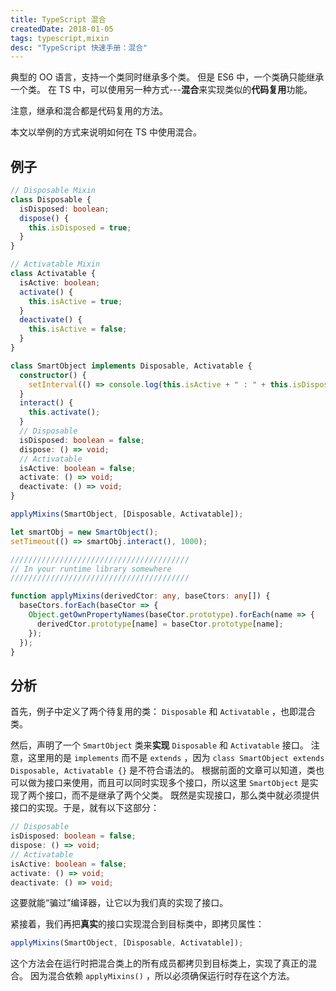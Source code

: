 ```yaml
---
title: TypeScript 混合
createdDate: 2018-01-05
tags: typescript,mixin
desc: "TypeScript 快速手册：混合"
---
```


典型的 OO 语言，支持一个类同时继承多个类。
但是 ES6 中，一个类确只能继承一个类。
在 TS 中，可以使用另一种方式---**混合**来实现类似的**代码复用**功能。

注意，继承和混合都是代码复用的方法。

本文以举例的方式来说明如何在 TS 中使用混合。

## 例子

```ts
// Disposable Mixin
class Disposable {
  isDisposed: boolean;
  dispose() {
    this.isDisposed = true;
  }
}

// Activatable Mixin
class Activatable {
  isActive: boolean;
  activate() {
    this.isActive = true;
  }
  deactivate() {
    this.isActive = false;
  }
}

class SmartObject implements Disposable, Activatable {
  constructor() {
    setInterval(() => console.log(this.isActive + " : " + this.isDisposed), 500);
  }
  interact() {
    this.activate();
  }
  // Disposable
  isDisposed: boolean = false;
  dispose: () => void;
  // Activatable
  isActive: boolean = false;
  activate: () => void;
  deactivate: () => void;
}

applyMixins(SmartObject, [Disposable, Activatable]);

let smartObj = new SmartObject();
setTimeout(() => smartObj.interact(), 1000);

////////////////////////////////////////
// In your runtime library somewhere
////////////////////////////////////////

function applyMixins(derivedCtor: any, baseCtors: any[]) {
  baseCtors.forEach(baseCtor => {
    Object.getOwnPropertyNames(baseCtor.prototype).forEach(name => {
      derivedCtor.prototype[name] = baseCtor.prototype[name];
    });
  });
}
```

## 分析

首先，例子中定义了两个待复用的类： `Disposable` 和 `Activatable` ，也即混合类。

然后，声明了一个 `SmartObject` 类来**实现** `Disposable` 和 `Activatable` 接口。
注意，这里用的是 `implements` 而不是 `extends` ，因为 `class SmartObject extends Disposable, Activatable {}` 是不符合语法的。
根据前面的文章可以知道，类也可以做为接口来使用，而且可以同时实现多个接口，所以这里 `SmartObject` 是实现了两个接口，而不是继承了两个父类。
既然是实现接口，那么类中就必须提供接口的实现。于是，就有以下这部分：

```ts
// Disposable
isDisposed: boolean = false;
dispose: () => void;
// Activatable
isActive: boolean = false;
activate: () => void;
deactivate: () => void;
```

这要就能“骗过”编译器，让它以为我们真的实现了接口。

紧接着，我们再把**真实**的接口实现混合到目标类中，即拷贝属性：

```ts
applyMixins(SmartObject, [Disposable, Activatable]);
```

这个方法会在运行时把混合类上的所有成员都拷贝到目标类上，实现了真正的混合。
因为混合依赖 `applyMixins()` ，所以必须确保运行时存在这个方法。
